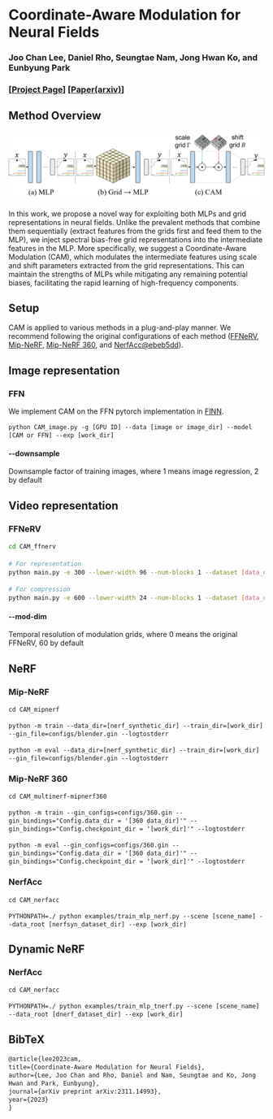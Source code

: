 # Coordinate-Aware Modulation for Neural Fields
### Joo Chan Lee, Daniel Rho, Seungtae Nam, Jong Hwan Ko, and Eunbyung Park

### [[Project Page](https://maincold2.github.io/cam/)] [[Paper(arxiv)](https://arxiv.org/abs/2311.14993)]

## Method Overview
<img src="https://github.com/maincold2/maincold2.github.io/blob/master/cam/images/fig_overview.jpg?raw=true" />

In this work, we propose a novel way for exploiting both MLPs and grid representations in neural fields. Unlike the prevalent methods that combine them sequentially (extract features from the grids first and feed them to the MLP), we inject spectral bias-free grid representations into the intermediate features in the MLP. More specifically, we suggest a Coordinate-Aware Modulation (CAM), which modulates the intermediate features using scale and shift parameters extracted from the grid representations. This can maintain the strengths of MLPs while mitigating any remaining potential biases, facilitating the rapid learning of high-frequency components. 

## Setup

CAM is applied to various methods in a plug-and-play manner. We recommend following the original configurations of each method ([FFNeRV](https://github.com/maincold2/FFNeRV), [Mip-NeRF](https://github.com/google/mipnerf), [Mip-NeRF 360](https://github.com/google-research/multinerf), and [NerfAcc@ebeb5dd](https://github.com/nerfstudio-project/nerfacc/tree/ebeb5ddf733c04b425d5070efae9c3d23f64b078)).

## Image representation
### FFN
We implement CAM on the FFN pytorch implementation in [FINN](https://github.com/yixin26/FINN).

```shell
python CAM_image.py -g [GPU ID] --data [image or image_dir] --model [CAM or FFN] --exp [work_dir]
```

#### --downsample
Downsample factor of training images, where 1 means image regression, 2 by default

## Video representation
### FFNeRV

```bash
cd CAM_ffnerv

# For representation
python main.py -e 300 --lower-width 96 --num-blocks 1 --dataset [data_dir] --outf [work_dir] --fc-hw-dim 9_16_156 --expansion 1 --loss Fusion6 --strides 5 2 2 2 2  --conv-type conv -b 1  --lr 0.0005 --agg-ind -2 -1 1 2 --lw 0.1 --t-dim 64 128 256 512 --mod-dim 60

# For compression
python main.py -e 600 --lower-width 24 --num-blocks 1 --dataset [data_dir] --outf [work_dir] --fc-hw-dim 9_16_48 --expansion 8 --loss Fusion6 --strides 5 3 2 2 2  --conv-type compact -b 1  --lr 0.0005 --agg-ind -2 -1 1 2 --lw 0.1 --wbit 6 --t-dim 300 600 --resol 1920 1080 --mod-dim 30
```

#### --mod-dim
Temporal resolution of modulation grids, where 0 means the original FFNeRV, 60 by default

## NeRF
### Mip-NeRF
```shell
cd CAM_mipnerf

python -m train --data_dir=[nerf_synthetic_dir] --train_dir=[work_dir] --gin_file=configs/blender.gin --logtostderr

python -m eval --data_dir=[nerf_synthetic_dir] --train_dir=[work_dir] --gin_file=configs/blender.gin --logtostderr 
```
### Mip-NeRF 360
```shell
cd CAM_multinerf-mipnerf360

python -m train --gin_configs=configs/360.gin --gin_bindings="Config.data_dir = '[360 data_dir]'" --gin_bindings="Config.checkpoint_dir = '[work_dir]'" --logtostderr

python -m eval --gin_configs=configs/360.gin --gin_bindings="Config.data_dir = '[360 data_dir]'" --gin_bindings="Config.checkpoint_dir = '[work_dir]'" --logtostderr
```
### NerfAcc

```shell
cd CAM_nerfacc

PYTHONPATH=./ python examples/train_mlp_nerf.py --scene [scene_name] --data_root [nerfsyn_dataset_dir] --exp [work_dir]
```

## Dynamic NeRF

### NerfAcc

```shell
cd CAM_nerfacc

PYTHONPATH=./ python examples/train_mlp_tnerf.py --scene [scene_name] --data_root [dnerf_dataset_dir] --exp [work_dir]
```

## BibTeX
```
@article{lee2023cam,
title={Coordinate-Aware Modulation for Neural Fields},
author={Lee, Joo Chan and Rho, Daniel and Nam, Seungtae and Ko, Jong Hwan and Park, Eunbyung},
journal={arXiv preprint arXiv:2311.14993},
year={2023}
}
```
